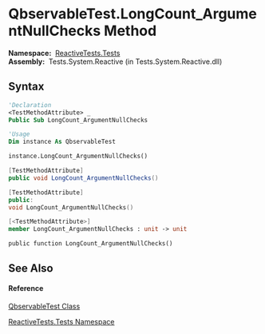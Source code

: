 # QbservableTest.LongCount\_ArgumentNullChecks Method

**Namespace:**  [ReactiveTests.Tests](ReactiveTests.Tests\ReactiveTests.Tests.md)  
**Assembly:**  Tests.System.Reactive (in Tests.System.Reactive.dll)

## Syntax

```vb
'Declaration
<TestMethodAttribute> _
Public Sub LongCount_ArgumentNullChecks
```

```vb
'Usage
Dim instance As QbservableTest

instance.LongCount_ArgumentNullChecks()
```

```csharp
[TestMethodAttribute]
public void LongCount_ArgumentNullChecks()
```

```c++
[TestMethodAttribute]
public:
void LongCount_ArgumentNullChecks()
```

```fsharp
[<TestMethodAttribute>]
member LongCount_ArgumentNullChecks : unit -> unit 
```

```jscript
public function LongCount_ArgumentNullChecks()
```

## See Also

#### Reference

[QbservableTest Class](QbservableTest\QbservableTest.md)

[ReactiveTests.Tests Namespace](ReactiveTests.Tests\ReactiveTests.Tests.md)





